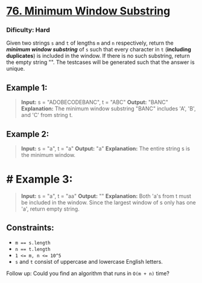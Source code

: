 # [76. Minimum Window Substring](https://leetcode.com/problems/minimum-window-substring/)

### Dificulty: Hard

Given two strings `s` and `t` of lengths `m` and `n` respectively, return the ***minimum window substring*** of `s` such that every character in `t` (**including duplicates**) is included in the window. If there is no such substring, return the empty string "".
The testcases will be generated such that the answer is unique.

## Example 1:

> **Input:** s = "ADOBECODEBANC", t = "ABC"
> **Output:** "BANC"
> **Explanation:** The minimum window substring "BANC" includes 'A', 'B', and 'C' from string t.

## Example 2:

> **Input:** s = "a", t = "a"
> **Output:** "a"
> **Explanation:** The entire string s is the minimum window.

# # Example 3:

> **Input:** s = "a", t = "aa"
> **Output:** ""
> **Explanation:** Both 'a's from t must be included in the window.
> Since the largest window of s only has one 'a', return empty string.


## Constraints:

- `m == s.length`
- `n == t.length`
- `1 <= m, n <= 10^5`
- `s` and `t` consist of uppercase and lowercase English letters.


Follow up: Could you find an algorithm that runs in `O(m + n)` time?